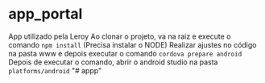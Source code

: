 # app_portal
App utilizado pela Leroy
Ao clonar o projeto, va na raiz e execute o comando `npm install` (Precisa instalar o NODE)
Realizar ajustes no código na pasta www e depois executar o comando `cordova prepare android`
Depois de executar o comando, abrir o android studio na pasta `platforms/android`
"# appp" 
